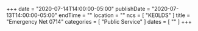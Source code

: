 +++
date = "2020-07-14T14:00:00-05:00"
publishDate = "2020-07-13T14:00:00-05:00"
endTime = ""
location = ""
ncs = [ "KE0LDS" ]
title = "Emergency Net 0714"
categories = [ "Public Service" ]
dates = [ "" ]
+++
